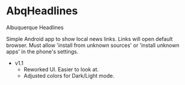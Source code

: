 # AbqHeadlines
Albuquerque Headlines

Simple Android app to show local news links. Links will open default browser.
Must allow 'install from unknown sources' or 'install unknown apps' in the phone's settings.

- v1.1
  - Reworked UI. Easier to look at.
  - Adjusted colors for Dark/Light mode.